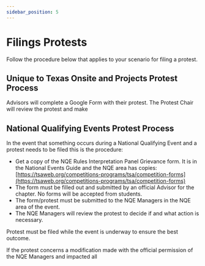 ```yaml
---
sidebar_position: 5
---
```


# Filings Protests

Follow the procedure below that applies to your scenario for filing a protest.

## Unique to Texas Onsite and Projects Protest Process

Advisors will complete a Google Form with their protest. The Protest Chair will review the protest and make

## National Qualifying Events Protest Process

In the event that something occurs during a National Qualifying Event and a protest needs to be filed this is the
procedure:

- Get a copy of the NQE Rules Interpretation Panel Grievance form. It is in the National Events Guide and the
  NQE area has copies: [https://tsaweb.org/competitions-programs/tsa/competition-forms](https://tsaweb.org/competitions-programs/tsa/competition-forms)
- The form must be filled out and submitted by an official Advisor for the chapter. No forms will be accepted
  from students.
- The form/protest must be submitted to the NQE Managers in the NQE area of the event.
- The NQE Managers will review the protest to decide if and what action is necessary.

Protest must be filed while the event is underway to ensure the best outcome.

If the protest concerns a modification made with the official permission of the NQE Managers and impacted all
